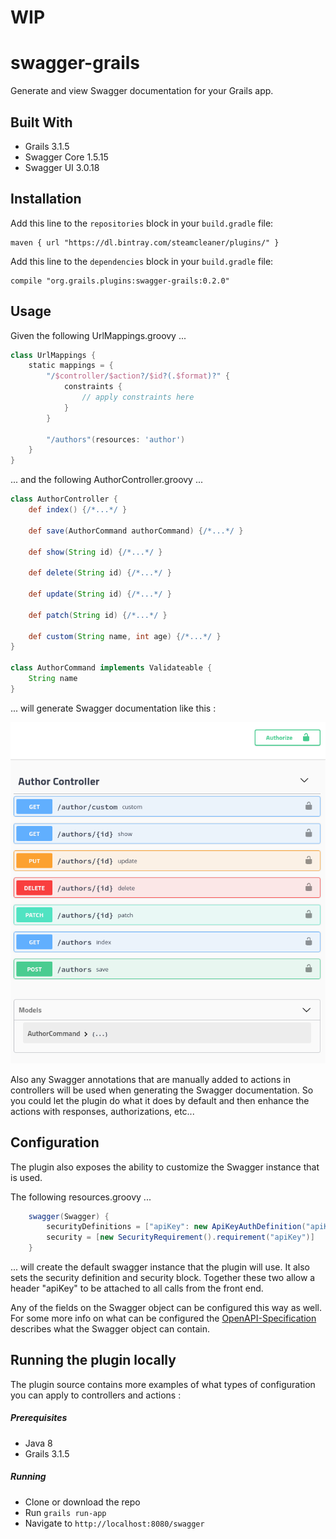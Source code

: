 # WIP

# swagger-grails
Generate and view Swagger documentation for your Grails app.

## Built With
* Grails 3.1.5
* Swagger Core 1.5.15
* Swagger UI 3.0.18

## Installation
Add this line to the `repositories` block in your `build.gradle` file:
    
    maven { url "https://dl.bintray.com/steamcleaner/plugins/" }

Add this line to the `dependencies` block in your `build.gradle` file:
    
    compile "org.grails.plugins:swagger-grails:0.2.0"
    
## Usage
Given the following UrlMappings.groovy ...
```groovy
class UrlMappings {
    static mappings = {
        "/$controller/$action?/$id?(.$format)?" {
            constraints {
                // apply constraints here
            }
        }
        
        "/authors"(resources: 'author')
    }
}
```

... and the following AuthorController.groovy ...
```groovy
class AuthorController {
    def index() {/*...*/ }

    def save(AuthorCommand authorCommand) {/*...*/ }

    def show(String id) {/*...*/ }

    def delete(String id) {/*...*/ }

    def update(String id) {/*...*/ }

    def patch(String id) {/*...*/ }

    def custom(String name, int age) {/*...*/ }
}

class AuthorCommand implements Validateable {
    String name
}
```

... will generate Swagger documentation like this :

<p align="center">
    <img src="src/test/resources/author-controller.png?raw=true" />
</p>

Also any Swagger annotations that are manually added to actions in  controllers
will be used when generating the Swagger documentation. So you could let the
plugin do what it does by default and then enhance the actions with responses,
authorizations, etc...

## Configuration
The plugin also exposes the ability to customize the Swagger instance that is used.

The following resources.groovy ...
```groovy
    swagger(Swagger) {
        securityDefinitions = ["apiKey": new ApiKeyAuthDefinition("apiKey", In.HEADER)]
        security = [new SecurityRequirement().requirement("apiKey")]
    }
```
... will create the default swagger instance that the plugin will use.  It also sets the
 security definition and security block.  Together these two allow a header "apiKey"
 to be attached to all calls from the front end.
 
 Any of the fields on the Swagger object can be configured this way as well.  For some more
 info on what can be configured the [OpenAPI-Specification](https://github.com/OAI/OpenAPI-Specification/blob/master/versions/2.0.md#schema) describes what the Swagger
 object can contain.

## Running the plugin locally
The plugin source contains more examples of what types of configuration you
can apply to controllers and actions :

##### Prerequisites
* Java 8
* Grails 3.1.5

##### Running
* Clone or download the repo
* Run `grails run-app`
* Navigate to `http://localhost:8080/swagger`

